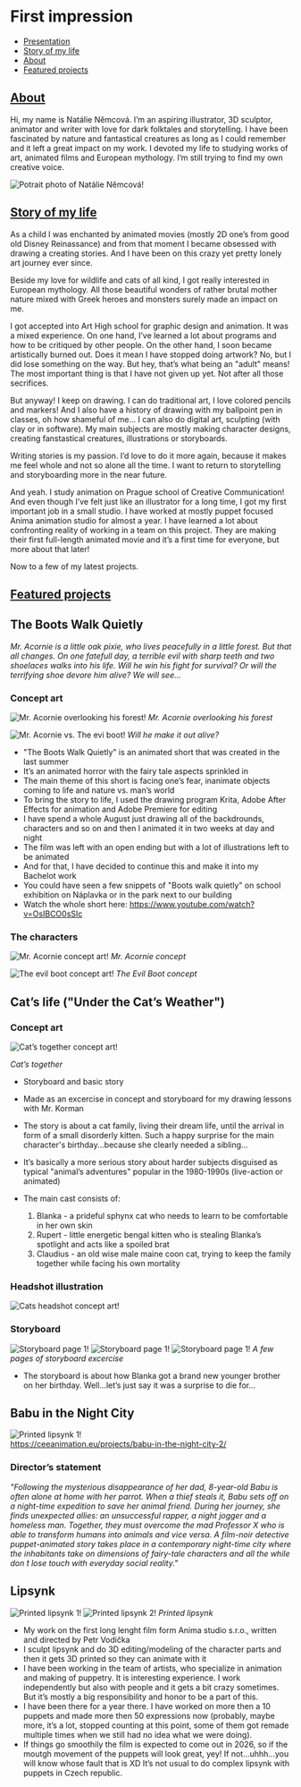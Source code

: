 # First impression

- [Presentation](Presentation.md)
- [Story of my life](Story_of_my_life.md)
- [About](About.md)
- [Featured projects](FeaturedProjects.md)

## [About](About.md)

Hi, my name is Natálie Němcová. 
I’m an aspiring illustrator, 3D sculptor, animator and writer with love for dark folktales and storytelling. 
I have been fascinated by nature and fantastical creatures as long as I could remember and it left a great impact on my work. 
I devoted my life to studying works of art, animated films and European mythology. 
I’m still trying to find my own creative voice. 

 ![Potrait photo of Natálie Němcová!](Photos/potrait_photo.jpg) 
 
## [Story of my life](Story_of_my_life.md)

As a child I was enchanted by animated movies (mostly 2D one’s from good old Disney Reinassance) and from that moment I became obsessed with drawing a creating stories. And I have been on this crazy yet pretty lonely art journey ever since. 

Beside my love for wildlife and cats of all kind, I got really interested in European mythology. All those beautiful wonders of rather brutal mother nature mixed with Greek heroes and monsters surely made an impact on me. 

I got accepted into Art High school for graphic design and animation. It was a mixed experience. On one hand, I’ve learned a lot about programs and how to be critiqued by other people. On the other hand, I soon became artistically burned out. Does it mean I have stopped doing artwork? No, but I did lose something on the way. But hey, that’s what being an "adult" means! The most important thing is that I have not given up yet. Not after all those secrifices. 

But anyway! I keep on drawing. I can do traditional art, I love colored pencils and markers! And I also have a history of drawing with my ballpoint pen in classes, oh how shameful of me... I can also do digital art, sculpting (with clay or in software). My main subjects are mostly making character designs, creating fanstastical creatures, illustrations or storyboards. 

Writing stories is my passion. I’d love to do it more again, because it makes me feel whole and not so alone all the time. I want to return to storytelling and storyboarding more in the near future. 

And yeah. I study animation on Prague school of Creative Communication! And even though I’ve felt just like an illustrator for a long time, I got my first important job in a small studio. I have worked at mostly puppet focused Anima animation studio for almost a year. I have learned a lot about confronting reality of working in a team on this project. They are making their first full-length animated movie and it’s a first time for everyone, but more about that later! 

Now to a few of my latest projects. 


## [Featured projects](FeaturedProjects.md) 

## The Boots Walk Quietly

_Mr. Acornie is a little oak pixie, who lives peacefully in a little forest. But that all changes. On one fatefull day, a terrible evil with sharp teeth and two shoelaces walks into his life. Will he win his fight for survival? Or will the terrifying shoe devore him alive? We will see…_

### Concept art

![Mr. Acornie overlooking his forest!](shot_1_concept.jpg) 
_Mr. Acornie overlooking his forest_

![Mr. Acornie vs. The evi boot!](Photos/18_shot_fightscene.png) 
_Will he make it out alive?_

- "The Boots Walk Quietly" is an animated short that was created in the last summer
- It’s an animated horror with the fairy tale aspects sprinkled in
- The main theme of this short is facing one’s fear, inanimate objects coming to life and nature vs. man’s world 
- To bring the story to life, I used the drawing program Krita, Adobe After Effects for animation and Adobe Premiere for editing
- I have spend a whole August just drawing all of the backdrounds, characters and so on and then I animated it in two weeks at day and night 
- The film was left with an open ending but with a lot of illustrations left to be animated
- And for that, I have decided to continue this and make it into my Bachelot work
- You could have seen a few snippets of "Boots walk quietly" on school exhibition on Náplavka or in the park next to our building 
- Watch the whole short here: https://www.youtube.com/watch?v=OsIBCO0sSIc

 ### The characters

 ![Mr. Acornie concept art!](Photos/pan_zaloudek_loutka_02.PNG)
 _Mr. Acornie concept_ 

 ![The evil boot concept art!](Photos/boot_concept_art.jpg)
_The Evil Boot concept_

## Cat’s life ("Under the Cat’s Weather")

### Concept art
![Cat’s together concept art!](Photos/cats_together.jpg)

_Cat’s together_

- Storyboard and basic story
- Made as an excercise in concept and storyboard for my drawing lessons with Mr. Korman 
- The story is about a cat family, living their dream life, until the arrival in form of a small disorderly kitten. Such a happy surprise for the main character's birthday...because she clearly needed a sibling...  
- It’s basically a more serious story about harder subjects disguised as typical "animal’s adventures" popular in the 1980-1990s (live-action or animated)
  
- The main cast consists of:
  1. Blanka - a prideful sphynx cat who needs to learn to be comfortable in her own skin
  2. Rupert - little energetic bengal kitten who is stealing Blanka’s spotlight and acts like a spoiled brat
  3. Claudius - an old wise male maine coon cat, trying to keep the family together while facing his own mortality
 
### Headshot illustration
![Cats headshot concept art!](Photos/cats_headshot.png)

### Storyboard 
![Storyboard page 1!](Photos/storyboard_1.png)
![Storyboard page 1!](Photos/storyboard_2.png)
![Storyboard page 1!](Photos/storyboard_3.png)
_A few pages of storyboard excercise_

- The storyboard is about how Blanka got a brand new younger brother on her birthday. Well...let’s just say it was a surprise to die for... 


## Babu in the Night City 

![Printed lipsynk 1!](Photos/Babu4_web.jpeg)  
https://ceeanimation.eu/projects/babu-in-the-night-city-2/ 

### Director’s statement
_"Following the mysterious disappearance of her dad, 8-year-old Babu is often alone at home with her parrot. When a thief steals it, Babu sets off on a night-time expedition to save her animal friend. During her journey, she finds unexpected allies: an unsuccessful rapper, a night jogger and a homeless man. Together, they must overcome the mad Professor X who is able to transform humans into animals and vice versa. A film-noir detective puppet-animated story takes place in a contemporary night-time city where the inhabitants take on dimensions of fairy-tale characters and all the while don ́t lose touch with everyday social reality."_ 

## Lipsynk

![Printed lipsynk 1!](Photos/lipsynk_1.jpg)
![Printed lipsynk 2!](Photos/lipsynk_2.jpg)
_Printed lipsynk_

- My work on the first long lenght film form Anima studio s.r.o., written and directed by Petr Vodička
- I sculpt lipsynk and do 3D editing/modeling of the character parts and then it gets 3D printed so they can animate with it
- I have been working in the team of artists, who specialize in animation and making of puppetry. It is interesting experience. I work independently but also with people and it gets a bit crazy sometimes. But it’s mostly a big responsibility and honor to be a part of this.
- I have been there for a year there. I have worked on more then a 10 puppets and made more then 50 expressions now (probably, maybe more, it’s a lot, stopped counting at this point, some of them got remade multiple times when we still had no idea what we were doing). 
- If things go smoothily the film is expected to come out in 2026, so if the moutgh movement of the puppets will look great, yey! If not...uhhh...you will know whose fault that is XD It’s not usual to do complex lipsynk with puppets in Czech republic. 
